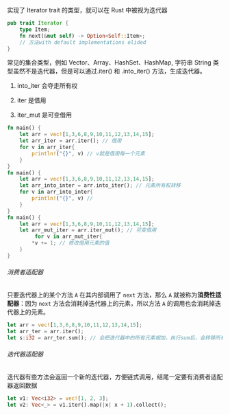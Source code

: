 实现了 Iterator trait 的类型，就可以在 Rust 中被视为迭代器

```Rust
pub trait Iterator {
    type Item;
    fn next(&mut self) -> Option<Self::Item>;
    // 方法with default implementations elided
}
```

常见的集合类型，例如 Vector、Array、HashSet、HashMap, 字符串 String 类型虽然不是迭代器，但是可以通过.iter() 和 .into_iter() 方法，生成迭代器。

1. into_iter 会夺走所有权

2. iter 是借用

3. iter_mut 是可变借用

```Rust
fn main() {
    let arr = vec![1,3,6,8,9,10,11,12,13,14,15];
    let arr_iter = arr.iter(); // 借用
    for v in arr_iter{
        println!("{}", v) // v就是借用每一个元素
    }
}
fn main() {
    let arr = vec![1,3,6,8,9,10,11,12,13,14,15];
    let arr_into_inter = arr.into_iter(); // 元素所有权转移
    for v in arr_into_inter{
        println!("{}", v) //
    }
}
fn main() {
    let arr = vec![1,3,6,8,9,10,11,12,13,14,15];
    let arr_mut_iter = arr.iter_mut(); // 可变借用
         for v in arr_mut_iter{
        *v += 1; // 修改借用元素的值
    }
}
```

###### 消费者适配器

只要迭代器上的某个方法 `A` 在其内部调用了 `next` 方法，那么 `A` 就被称为**消费性适配器**：因为 `next` 方法会消耗掉迭代器上的元素，所以方法 `A` 的调用也会消耗掉迭代器上的元素。

```Rust
let arr = vec![1,3,6,8,9,10,11,12,13,14,15];
let arr_ter = arr.iter();
let s:i32 = arr_ter.sum(); // 会把迭代器中的所有元素相加，执行sum后，会转移所有的元素所有权
```

###### 迭代器适配器

迭代器有些方法会返回一个新的迭代器，方便链式调用，结尾一定要有消费者适配器返回数据

```Rust
let v1: Vec<i32> = vec![1, 2, 3];
let v2: Vec<_> = v1.iter().map(|x| x + 1).collect();
```



